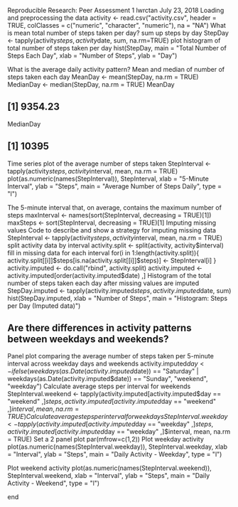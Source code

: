 Reproducible Research: Peer Assessment 1
lwrctan
July 23, 2018
Loading and preprocessing the data
activity <- read.csv("activity.csv", header = TRUE, colClasses = c("numeric", "character", "numeric"), na = "NA")
What is mean total number of steps taken per day?
sum up steps by day
StepDay <- tapply(activity$steps, activity$date, sum, na.rm=TRUE)
plot histogram of total number of steps taken per day
hist(StepDay, main = "Total Number of Steps Each Day", xlab = "Number of Steps", ylab = "Day")
 
What is the average daily activity pattern?
Mean and median of number of steps taken each day
MeanDay <- mean(StepDay, na.rm = TRUE)
MedianDay <- median(StepDay, na.rm = TRUE)
MeanDay
## [1] 9354.23
MedianDay
## [1] 10395
Time series plot of the average number of steps taken
StepInterval <- tapply(activity$steps, activity$interval, mean, na.rm = TRUE)
plot(as.numeric(names(StepInterval)), 
     StepInterval, 
     xlab = "5-Minute Interval", 
     ylab = "Steps", 
     main = "Average Number of Steps Daily", 
     type = "l")
 
The 5-minute interval that, on average, contains the maximum number of steps
maxInterval <- names(sort(StepInterval, decreasing = TRUE)[1])
maxSteps <- sort(StepInterval, decreasing = TRUE)[1]
Imputing missing values
Code to describe and show a strategy for imputing missing data
StepInterval <- tapply(activity$steps, activity$interval, mean, na.rm = TRUE)
split activity data by interval
activity.split <- split(activity, activity$interval)
fill in missing data for each interval
for(i in 1:length(activity.split)){
    activity.split[[i]]$steps[is.na(activity.split[[i]]$steps)] <- StepInterval[i]
}
activity.imputed <- do.call("rbind", activity.split)
activity.imputed <- activity.imputed[order(activity.imputed$date) ,]
Histogram of the total number of steps taken each day after missing values are imputed
StepDay.imputed <- tapply(activity.imputed$steps, activity.imputed$date, sum)
hist(StepDay.imputed, xlab = "Number of Steps", main = "Histogram: Steps per Day (Imputed data)")
  ## Are there differences in activity patterns between weekdays and weekends?
Panel plot comparing the average number of steps taken per 5-minute interval across weekday days and weekends
activity.imputed$day <- ifelse(weekdays(as.Date(activity.imputed$date)) == "Saturday" | weekdays(as.Date(activity.imputed$date)) == "Sunday", "weekend", "weekday")
Calculate average steps per interval for weekends
StepInterval.weekend <- tapply(activity.imputed[activity.imputed$day == "weekend" ,]$steps, activity.imputed[activity.imputed$day == "weekend" ,]$interval, mean, na.rm = TRUE)
Calculate average steps per interval for weekdays
StepInterval.weekday <- tapply(activity.imputed[activity.imputed$day == "weekday" ,]$steps, activity.imputed[activity.imputed$day == "weekday" ,]$interval, mean, na.rm = TRUE)
Set a 2 panel plot
par(mfrow=c(1,2))
Plot weekday activity
plot(as.numeric(names(StepInterval.weekday)), 
     StepInterval.weekday, 
     xlab = "Interval", 
     ylab = "Steps", 
     main = "Daily Activity - Weekday", 
     type = "l")
 
Plot weekend activity
plot(as.numeric(names(StepInterval.weekend)), 
     StepInterval.weekend, 
     xlab = "Interval", 
     ylab = "Steps", 
     main = "Daily Activity - Weekend", 
     type = "l")
 
end
